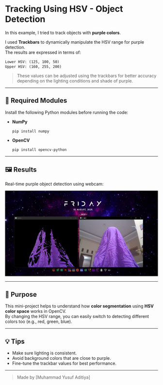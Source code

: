 #  Tracking Using HSV - Object Detection

In this example, I tried to track objects with **purple colors**.  

I used **Trackbars** to dynamically manipulate the HSV range for purple detection.  
The results are expressed in terms of:

```
Lower HSV: (125, 100, 50)  
Upper HSV: (160, 255, 200)
```

> These values can be adjusted using the trackbars for better accuracy depending on the lighting conditions and shade of purple.

---

## 🧰 Required Modules

Install the following Python modules before running the code:

- **NumPy**  
  ```
  pip install numpy
  ```

- **OpenCV**  
  ```
  pip install opencv-python
  ```

---

## 🖼️ Results

Real-time purple object detection using webcam:

![Hasil Tracking Warna Ungu](Hasil-HSV.png)

---

## 🎯 Purpose

This mini-project helps to understand how **color segmentation** using **HSV color space** works in OpenCV.  
By changing the HSV range, you can easily switch to detecting different colors too (e.g., red, green, blue).

---

## 💡 Tips

- Make sure lighting is consistent.
- Avoid background colors that are close to purple.
- Fine-tune the trackbar values for best performance.

---

> Made by [Muhammad Yusuf Aditiya]